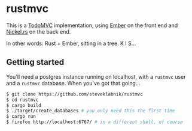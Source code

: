 # rustmvc

This is a [TodoMVC](http://todomvc.com/) implementation, using
[Ember](http://emberjs.com/) on the front end and
[Nickel.rs](http://nickel.rs/) on the back end.

In other words: Rust + Ember, sitting in a tree. K I S...

## Getting started

You'll need a postgres instance running on localhost, with a
`rustmvc` user and a `rustmvc` database. When you've got that
going...

```bash
$ git clone https://github.com/steveklabnik/rustmvc
$ cd rustmvc
$ cargo build
$ ./target/create_databases # you only need this the first time
$ cargo run
$ firefox http://localhost:6767/ # in a different shell, of course
```

